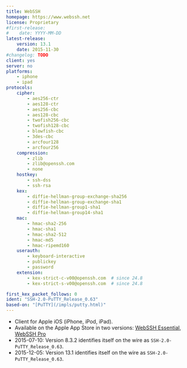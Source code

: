```yaml
---
title: WebSSH
homepage: https://www.webssh.net
license: Proprietary
#first-release:
#    date: YYYY-MM-DD
latest-release:
    version: 13.1
    date: 2015-11-30
#changelog: TODO
client: yes
server: no
platforms:
    - iphone
    - ipad
protocols:
    cipher:
        - aes256-ctr
        - aes128-ctr
        - aes256-cbc
        - aes128-cbc
        - twofish256-cbc
        - twofish128-cbc
        - blowfish-cbc
        - 3des-cbc
        - arcfour128
        - arcfour256
    compression:
        - zlib
        - zlib@openssh.com
        - none
    hostkey:
        - ssh-dss
        - ssh-rsa
    kex:
        - diffie-hellman-group-exchange-sha256
        - diffie-hellman-group-exchange-sha1
        - diffie-hellman-group1-sha1
        - diffie-hellman-group14-sha1
    mac:
        - hmac-sha2-256
        - hmac-sha1
        - hmac-sha2-512
        - hmac-md5
        - hmac-ripemd160
    userauth:
        - keyboard-interactive
        - publickey
        - password
    extension:
        - kex-strict-c-v00@openssh.com  # since 24.8
        - kex-strict-s-v00@openssh.com  # since 24.8

first_kex_packet_follows: 0
ident: "SSH-2.0-PuTTY_Release_0.63"
based-on: "[PuTTY](/impls/putty.html)"
---
```

* Client for Apple iOS (iPhone, iPod, iPad).
* Available on the Apple App Store in two versions:
   [WebSSH Essential](https://itunes.apple.com/us/app/id958955657),
   [WebSSH Pro](https://itunes.apple.com/us/app/id497714887)
* 2015-07-10: Version 8.3.2 identifies itself on the wire as `SSH-2.0-PuTTY_Release_0.63`.
* 2015-12-05: Version 13.1 identifies itself on the wire as `SSH-2.0-PuTTY_Release_0.63`.
